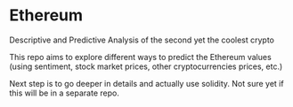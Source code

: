 # Ethereum
Descriptive and Predictive Analysis of the second yet the coolest crypto


This repo aims to explore different ways to predict the Ethereum values (using sentiment, stock market prices, other cryptocurrencies prices, etc.) 

Next step is to go deeper in details and actually use solidity. Not sure yet if this will be in a separate repo. 
